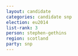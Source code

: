 ```yaml
---
layout: candidate
categories: candidate snp
election: eu2014
list-rank: 3
person: stephen-gethins
region: scotland
party: snp
---
```

